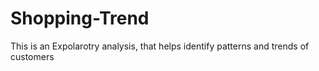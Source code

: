 # Shopping-Trend
This is an Expolarotry analysis, that helps identify patterns and trends of customers 
